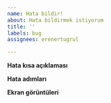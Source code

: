 ```yaml
---
name: Hata bildir!
about: Hata bildirmek istiyorum
title: ''
labels: bug
assignees: erenertugrul

---
```


**Hata kısa açıklaması**


**Hata adımları**



**Ekran görüntüleri**
